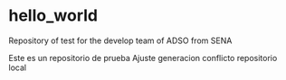 # hello_world
Repository of test for the develop team of ADSO from SENA

Este es un repositorio de prueba
Ajuste generacion conflicto repositorio local 
